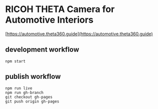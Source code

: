 # RICOH THETA Camera for Automotive Interiors

[https://automotive.theta360.guide](https://automotive.theta360.guide)

## development workflow

`npm start`

## publish workflow

```text
npm run live
npm run gh-branch
git checkout gh-pages
git push origin gh-pages
```